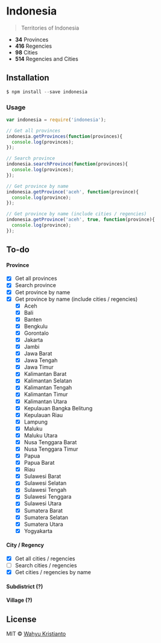 # Indonesia

> Territories of Indonesia

- **34** Provinces
- **416** Regencies
- **98** Cities
- **514** Regencies and Cities

## Installation

```js
$ npm install --save indonesia
```

### Usage

```js
var indonesia = require('indonesia');

// Get all provinces
indonesia.getProvinces(function(provinces){
  console.log(provinces);
});

// Search province
indonesia.searchProvince(function(provinces){
  console.log(provinces);
});

// Get province by name
indonesia.getProvince('aceh', function(province){
  console.log(province);
});

// Get province by name (include cities / regencies)
indonesia.getProvince('aceh', true, function(province){
  console.log(province);
});
```

## To-do
#### Province
- [x] Get all provinces
- [x] Search province
- [x] Get province by name
- [x] Get province by name (include cities / regencies)
  - [x] Aceh
  - [x] Bali
  - [x] Banten
  - [x] Bengkulu
  - [x] Gorontalo
  - [x] Jakarta
  - [x] Jambi
  - [x] Jawa Barat
  - [x] Jawa Tengah
  - [x] Jawa Timur
  - [x] Kalimantan Barat
  - [x] Kalimantan Selatan
  - [x] Kalimantan Tengah
  - [x] Kalimantan Timur
  - [x] Kalimantan Utara
  - [x] Kepulauan Bangka Belitung
  - [x] Kepulauan Riau
  - [x] Lampung
  - [x] Maluku
  - [x] Maluku Utara
  - [x] Nusa Tenggara Barat
  - [x] Nusa Tenggara Timur
  - [x] Papua
  - [x] Papua Barat
  - [x] Riau
  - [x] Sulawesi Barat
  - [x] Sulawesi Selatan
  - [x] Sulawesi Tengah
  - [x] Sulawesi Tenggara
  - [x] Sulawesi Utara
  - [x] Sumatera Barat
  - [x] Sumatera Selatan
  - [x] Sumatera Utara
  - [x] Yogyakarta

#### City / Regency
- [x] Get all cities / regencies
- [ ] Search cities / regencies
- [x] Get cities / regencies by name

#### Subdistrict (?)

#### Village (?)

## License

MIT © [Wahyu Kristianto](https://kristories.com)
